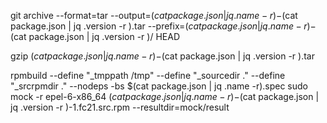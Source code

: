 git archive --format=tar --output=$(cat package.json | jq .name -r )-$(cat package.json | jq .version -r ).tar --prefix=$(cat package.json | jq .name -r )-$(cat package.json | jq .version -r )/ HEAD

gzip $(cat package.json | jq .name -r )-$(cat package.json | jq .version -r ).tar

rpmbuild --define "_tmppath /tmp" --define "_sourcedir ." --define "_srcrpmdir ." --nodeps -bs $(cat package.json | jq .name -r).spec
sudo mock -r epel-6-x86_64 $(cat package.json | jq .name -r)-$(cat package.json | jq .version -r )-1.fc21.src.rpm --resultdir=mock/result
